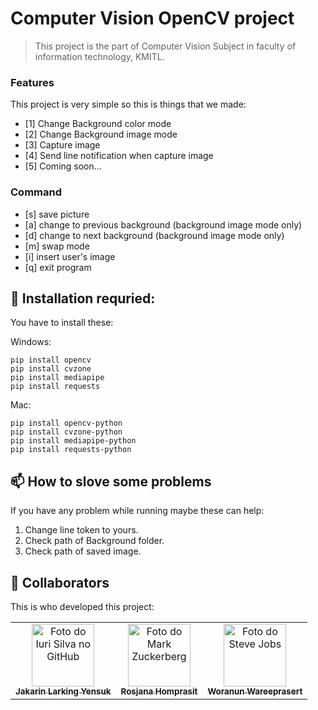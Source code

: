 # Computer Vision OpenCV project

<!---This project is the part of Computer Vision Subject in faculty of information technology, KMITL--->

> This project is the part of Computer Vision Subject in faculty of information technology, KMITL.

### Features
This project is very simple so this is things that we made:

- [1] Change Background color mode
- [2] Change Background image mode
- [3] Capture image
- [4] Send line notification when capture image
- [5] Coming soon...


### Command
- [s] save picture
- [a] change to previous background (background image mode only)
- [d] change to next background (background image mode only)
- [m] swap mode
- [i] insert user's image
- [q] exit program


## 🚀 Installation requried:

You have to install these:

Windows:
```
pip install opencv
pip install cvzone
pip install mediapipe
pip install requests
```
Mac:
```
pip install opencv-python
pip install cvzone-python
pip install mediapipe-python
pip install requests-python
```

## 📫 How to slove some problems
If you have any problem while running maybe these can help:

1. Change line token to yours.
2. Check path of Background folder.
3. Check path of saved image.


## 🤝 Collaborators

This is who developed this project:

<table>
  <tr>
    <td align="center">
      <a href="https://github.com/larkingz01">
        <img src="https://scontent.fbkk5-3.fna.fbcdn.net/v/t1.6435-9/196461751_1911170919051660_5980229829981814581_n.jpg?_nc_cat=105&ccb=1-5&_nc_sid=09cbfe&_nc_eui2=AeHw7KT6Df8hKiLZ1NjbtO2UoQAym5Xhey-hADKbleF7LwjoAo4J31XnuNoUuZWdTwjuNQgYKUv3be5vHOlGfOIv&_nc_ohc=l-6sflSDGyUAX_gE9BU&tn=Fg0pRutN-1QS4-57&_nc_ht=scontent.fbkk5-3.fna&oh=00_AT8Z5pTR4VXL5-co8zvLA0bV53GL89UcJQsGEaLv1KMEsA&oe=62723CE3" width="100px;" alt="Foto do Iuri Silva no GitHub"/><br>
        <sub>
          <b>Jakarin Larking Yensuk</b>
        </sub>
      </a>
    </td>
    <td align="center">
      <a href="https://github.com/64070145Rosjana">
        <img src="https://scontent.fbkk22-3.fna.fbcdn.net/v/t39.30808-6/269874086_3106655866248059_2366126768363700267_n.jpg?_nc_cat=111&ccb=1-5&_nc_sid=09cbfe&_nc_eui2=AeGHu1Akh-JfqtD2myl6HwgW2fACXmmfcdTZ8AJeaZ9x1BHIWBrXE5e47tmA9gUF0Gk3tjbdqnfq6K8BJolW6yQo&_nc_ohc=QzF9R6vc3BwAX-MmKvM&_nc_ht=scontent.fbkk22-3.fna&oh=00_AT9OEZw1PHNol3IMM-tGV_ZcsxyNB26rqo73puuULlX_eA&oe=6250C457" width="100px;" alt="Foto do Mark Zuckerberg"/><br>
        <sub>
          <b>Rosjana Homprasit </b>
        </sub>
      </a>
    </td>
    <td align="center">
      <a href="#">
        <img src="https://scontent.fbkk2-8.fna.fbcdn.net/v/t39.30808-6/278004158_5357431097654857_2033120546815710241_n.jpg?_nc_cat=103&ccb=1-5&_nc_sid=730e14&_nc_eui2=AeG_6jW1oydmpahetpnEuHXUyutaH2E3iIbK61ofYTeIhlhlk4ZjaoIDG73bZng1Ru484l_Ex0DYibWt8WkWJWpC&_nc_ohc=iVLyF_B7tqUAX8AepRe&_nc_ht=scontent.fbkk2-8.fna&oh=00_AT9aafB8zFfWkDfqDAvcRnj-darklq8WFPH2azLJ8mJglQ&oe=6251496A" width="100px;" alt="Foto do Steve Jobs"/><br>
        <sub>
          <b>Woranun Wareeprasert</b>
        </sub>
      </a>
    </td>
  </tr>
</table>
